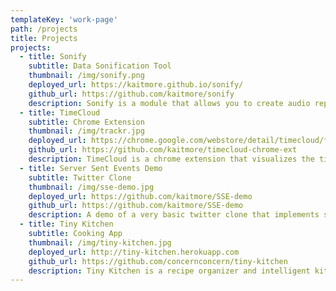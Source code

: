 ```yaml
---
templateKey: 'work-page'
path: /projects
title: Projects
projects:
  - title: Sonify
    subtitle: Data Sonification Tool
    thumbnail: /img/sonify.png
    deployed_url: https://kaitmore.github.io/sonify/
    github_url: https://github.com/kaitmore/sonify
    description: Sonify is a module that allows you to create audio representations of data in the browser. The library will scale your data to a given pitch range and song length and then allow you play it in the browser using the Web Audio API. 
  - title: TimeCloud
    subtitle: Chrome Extension
    thumbnail: /img/trackr.jpg
    deployed_url: https://chrome.google.com/webstore/detail/timecloud/fdkedeclmfpbpdhoggmalbmnmjpfcoea
    github_url: https://github.com/kaitmore/timecloud-chrome-ext
    description: TimeCloud is a chrome extension that visualizes the time you spend on the web. Each circle in the cloud represents the time spent on a particular website. You have the ability to filter these items and view the result in both graph and list view. Created with JS and D3.
  - title: Server Sent Events Demo
    subtitle: Twitter Clone
    thumbnail: /img/sse-demo.jpg
    deployed_url: https://github.com/kaitmore/SSE-demo
    github_url: https://github.com/kaitmore/SSE-demo
    description: A demo of a very basic twitter clone that implements server sent events. This was my first exploration of the SSE standard, which allows the browser to register with a server and recieve updates over a single HTTP connection. SSE negates the need for polling and is a great light-weight alternative to WebSockets for scenarios that only require server -> client communication.
  - title: Tiny Kitchen
    subtitle: Cooking App
    thumbnail: /img/tiny-kitchen.jpg
    deployed_url: http://tiny-kitchen.herokuapp.com
    github_url: https://github.com/concernconcern/tiny-kitchen
    description: Tiny Kitchen is a recipe organizer and intelligent kitchen assistant created by my team at Grace Hopper Academy. Our app guides the user through the cooking process by providing an AI cooking assistant named Mochi. Mochi can read recipe steps, sets timers, and performs unit conversions based on voice commands. Users can add recipes to their own personal recipe boxes, add notes to recipes, and manage a grocery list. With our Chrome extension users can add recipes from their favorite cooking sites.
---
```

